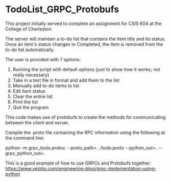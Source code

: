 # TodoList_GRPC_Protobufs

This project initially served to complete an assignment for CSIS 604 at the College of Charleston.

The server will maintain a to-do list that contains the item title and its status. Once an item's status changes to Completed, the item is removed from the to-do list automatically.

The user is provided with 7 options:
1. Running the script with default options (just to show how it works; not really necessary)
2. Take in a text file in format <COMMAND> <TODO ITEM TITLE> <ITEM STATUS> and add them to the list
3. Manually add to-do items to list
4. Edit item status
5. Clear the entire list
6. Print the list
7. Quit the program

This code makes use of protobufs to create the methods for communicating between the client and server. 

Compile the .proto file containing the RPC information using the following at the command line:

python -m grpc_tools.protoc --proto_path=. ./todo.proto --python_out=. --grpc_python_out=.

This is a good example of how to use GRPCs and Protobufs together: https://www.velotio.com/engineering-blog/grpc-implementation-using-python
